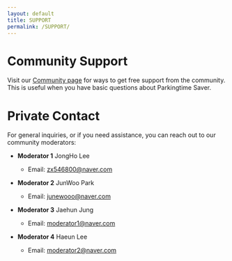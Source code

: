 ```yaml
---
layout: default
title: SUPPORT
permalink: /SUPPORT/
---
```



# **Community Support**

Visit our [Community page](https://ssumday24.github.io/Parkingtimesaver-web/Community/) for ways to get free support from the community. 
This is useful when you have basic questions about Parkingtime Saver.

# **Private Contact**

For general inquiries, or if you need assistance, you can reach out to our community moderators:

- **Moderator 1**
    JongHo Lee
  - Email: [zx546800@naver.com](mailto:zx546800@naver.com)

- **Moderator 2**
    JunWoo Park
  - Email: [junewooo@naver.com](junewooo@naver.com)

- **Moderator 3**
    Jaehun Jung
  - Email: [moderator1@naver.com](mailto:moderator1@example.com)

- **Moderator 4**
    Haeun Lee
  - Email: [moderator2@naver.com](mailto:moderator2@example.com)





